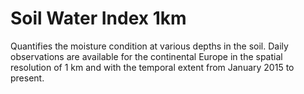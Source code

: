 #  Soil Water Index 1km

Quantifies the moisture condition at various depths in the soil. Daily observations are available for the continental Europe in the spatial resolution of 1 km and with the temporal extent from January 2015 to present.